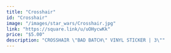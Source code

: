 ```yaml
---
title: "Crosshair"
id: "Crosshair"
image: "/images/star_wars/Crosshair.jpg"
link: "https://square.link/u/uOHycwKk"
price: "$5.00"
description: "CROSSHAIR \"BAD BATCH\" VINYL STICKER | 3\""
---
```

